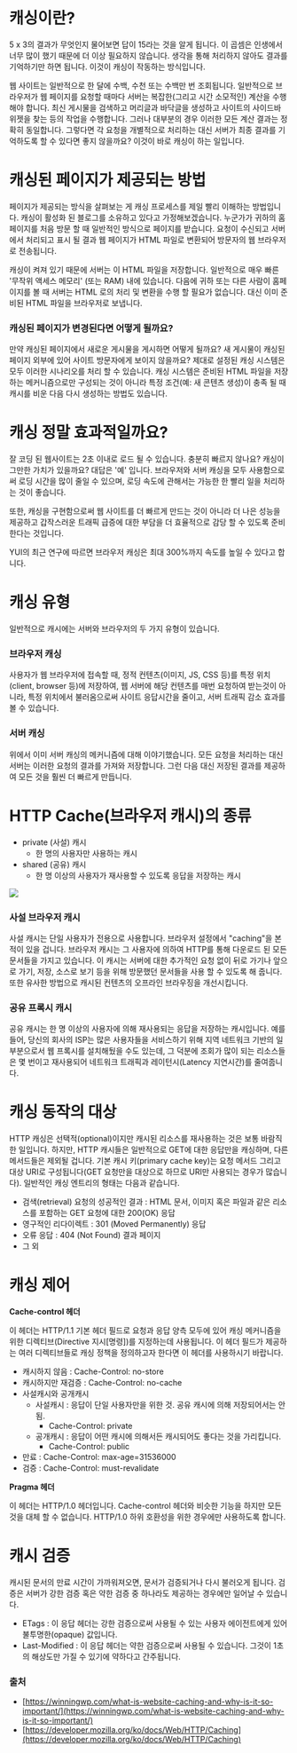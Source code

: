 # 캐싱이란?

5 x 3의 결과가 무엇인지 물어보면 답이 15라는 것을 알게 됩니다. 이 곱셈은 인생에서 너무 많이 했기 때문에 더 이상 필요하지 않습니다. 생각을 통해 처리하지 않아도 결과를 기억하기만 하면 됩니다. 이것이 캐싱이 작동하는 방식입니다.

웹 사이트는 일반적으로 한 달에 수백, 수천 또는 수백만 번 조회됩니다. 일반적으로 브라우저가 웹 페이지를 요청할 때마다 서버는 복잡한(그리고 시간 소모적인) 계산을 수행해야 합니다. 최신 게시물을 검색하고 머리글과 바닥글을 생성하고 사이트의 사이드바 위젯을 찾는 등의 작업을 수행합니다. 그러나 대부분의 경우 이러한 모든 계산 결과는 정확히 동일합니다. 그렇다면 각 요청을 개별적으로 처리하는 대신 서버가 최종 결과를 기억하도록 할 수 있다면 좋지 않을까요? 이것이 바로 캐싱이 하는 일입니다.

# 캐싱된 페이지가 제공되는 방법

페이지가 제공되는 방식을 살펴보는 게 캐싱 프로세스를 제일 빨리 이해하는 방법입니다. 캐싱이 활성화 된 블로그를 소유하고 있다고 가정해보겠습니다. 누군가가 귀하의 홈페이지를 처음 방문 할 때 일반적인 방식으로 페이지를 받습니다. 요청이 수신되고 서버에서 처리되고 표시 될 결과 웹 페이지가 HTML 파일로 변환되어 방문자의 웹 브라우저로 전송됩니다.

캐싱이 켜져 있기 때문에 서버는 이 HTML 파일을 저장합니다. 일반적으로 매우 빠른 '무작위 액세스 메모리' (또는 RAM) 내에 있습니다. 다음에 귀하 또는 다른 사람이 홈페이지를 볼 때 서버는 HTML 로의 처리 및 변환을 수행 할 필요가 없습니다. 대신 이미 준비된 HTML 파일을 브라우저로 보냅니다.

### 캐싱된 페이지가 변경된다면 어떻게 될까요?

만약 캐싱된 페이지에서 새로운 게시물을 게시하면 어떻게 될까요? 새 게시물이 캐싱된 페이지 외부에 있어 사이트 방문자에게 보이지 않을까요? 제대로 설정된 캐싱 시스템은 모두 이러한 시나리오를 처리 할 수 있습니다. 캐싱 시스템은 준비된 HTML 파일을 저장하는 메커니즘으로만 구성되는 것이 아니라 특정 조건(예: 새 콘텐츠 생성)이 충족 될 때 캐시를 비운 다음 다시 생성하는 방법도 있습니다.

# 캐싱 정말 효과적일까요?

잘 코딩 된 웹사이트는 2초 이내로 로드 될 수 있습니다. 충분히 빠르지 않나요? 캐싱이 그만한 가치가 있을까요? 대답은 '예' 입니다. 브라우저와 서버 캐싱을 모두 사용함으로써 로딩 시간을 많이 줄일 수 있으며, 로딩 속도에 관해서는 가능한 한 빨리 일을 처리하는 것이 좋습니다.

또한, 캐싱을 구현함으로써 웹 사이트를 더 빠르게 만드는 것이 아니라 더 나은 성능을 제공하고 갑작스러운 트래픽 급증에 대한 부담을 더 효율적으로 감당 할 수 있도록 준비한다는 것입니다.

YUI의 최근 연구에 따르면 브라우저 캐싱은 최대 300%까지 속도를 높일 수 있다고 합니다.

# 캐싱 유형

일반적으로 캐시에는 서버와 브라우저의 두 가지 유형이 있습니다. 

### 브라우저 캐싱

사용자가 웹 브라우저에 접속할 때, 정적 컨텐츠(이미지, JS, CSS 등)를 특정 위치(client, browser 등)에 저장하여, 웹 서버에 해당 컨텐츠를 매번 요청하여 받는것이 아니라, 특정 위치에서 불러옴으로써 사이트 응답시간을 줄이고, 서버 트래픽 감소 효과를 볼 수 있습니다.

### 서버 캐싱

위에서 이미 서버 캐싱의 메커니즘에 대해 이야기했습니다. 모든 요청을 처리하는 대신 서버는 이러한 요청의 결과를 가져와 저장합니다. 그런 다음 대신 저장된 결과를 제공하여 모든 것을 훨씬 더 빠르게 만듭니다.

# HTTP Cache(브라우저 캐시)의 종류

- private (사설) 캐시
    - 한 명의 사용자만 사용하는 캐시
- shared (공유) 캐시
    - 한 명 이상의 사용자가 재사용할 수 있도록 응답을 저장하는 캐시

![](https://mdn.mozillademos.org/files/13777/HTTPCachtType.png)

### 사설 브라우저 캐시

사설 캐시는 단일 사용자가 전용으로 사용합니다. 브라우저 설정에서 "caching"을 본 적이 있을 겁니다. 브라우저 캐시는 그 사용자에 의하여 HTTP를 통해 다운로드 된 모든 문서들을 가지고 있습니다. 이 캐시는 서버에 대한 추가적인 요청 없이 뒤로 가기나 앞으로 가기, 저장, 소스로 보기 등을 위해 방문했던 문서들을 사용 할 수 있도록 해 줍니다. 또한 유사한 방법으로 캐시된 컨텐츠의 오프라인 브라우징을 개선시킵니다.

### 공유 프록시 캐시

공유 캐시는 한 명 이상의 사용자에 의해 재사용되는 응답을 저장하는 캐시입니다. 예를 들어, 당신의 회사의 ISP는 많은 사용자들을 서비스하기 위해 지역 네트워크 기반의 일부분으로서 웹 프록시를 설치해뒀을 수도 있는데, 그 덕분에 조회가 많이 되는 리소스들은 몇 번이고 재사용되어 네트워크 트래픽과 레이턴시(Latency 지연시간)를 줄여줍니다.

# 캐싱 동작의 대상

HTTP 캐싱은 선택적(optional)이지만 캐시된 리소스를 재사용하는 것은 보통 바람직한 일입니다. 하지만, HTTP 캐시들은 일반적으로 GET에 대한 응답만을 캐싱하며, 다른 메서드들은 제외될 겁니다. 기본 캐시 키(primary cache key)는 요청 메서드 그리고 대상 URI로 구성됩니다(GET 요청만을 대상으로 하므로 URI만 사용되는 경우가 많습니다). 일반적인 캐싱 엔트리의 형태는 다음과 같습니다.

- 검색(retrieval) 요청의 성공적인 결과 : HTML 문서, 이미지 혹은 파일과 같은 리소스를 포함하는 GET 요청에 대한 200(OK) 응답
- 영구적인 리다이렉트 : 301 (Moved Permanently) 응답
- 오류 응답 : 404 (Not Found) 결과 페이지
- 그 외

# 캐싱 제어

**Cache-control 헤더**

이 헤더는 HTTP/1.1 기본 헤더 필드로 요청과 응답 양측 모두에 있어 캐싱 메커니즘을 위한 디렉티브(Directive 지시[명령])를 지정하는데 사용됩니다. 이 헤더 필드가 제공하는 여러 디렉티브들로 캐싱 정책을 정의하고자 한다면 이 헤더를 사용하시기 바랍니다.

- 캐시하지 않음 : Cache-Control: no-store
- 캐시하지만 재검증 : Cache-Control: no-cache
- 사설캐시와 공개캐시
    - 사설캐시 : 응답이 단일 사용자만을 위한 것. 공유 캐시에 의해 저장되어서는 안됨.
        - Cache-Control: private
    - 공개캐시 : 응답이 어떤 캐시에 의해서든 캐시되어도 좋다는 것을 가리킵니다.
        - Cache-Control: public
- 만료 : Cache-Control: max-age=31536000
- 검증 : Cache-Control: must-revalidate

**Pragma 헤더**

이 헤더는 HTTP/1.0 헤더입니다. Cache-control 헤더와 비슷한 기능을 하지만 모든 것을 대체 할 수 없습니다. HTTP/1.0 하위 호환성을 위한 경우에만 사용하도록 합니다.

# 캐시 검증

캐시된 문서의 만료 시간이 가까워져오면, 문서가 검증되거나 다시 불러오게 됩니다. 검증은 서버가 강한 검증 혹은 약한 검증 중 하나라도 제공하는 경우에만 일어날 수 있습니다.

- ETags : 이 응답 헤더는 강한 검증으로써 사용될 수 있는 사용자 에이전트에게 있어 불투명한(opaque) 값입니다.
- Last-Modified : 이 응답 헤더는 약한 검증으로써 사용될 수 있습니다. 그것이 1초의 해상도만 가질 수 있기에 약하다고 간주됩니다.

### 출처

- [https://winningwp.com/what-is-website-caching-and-why-is-it-so-important/](https://winningwp.com/what-is-website-caching-and-why-is-it-so-important/)
- [https://developer.mozilla.org/ko/docs/Web/HTTP/Caching](https://developer.mozilla.org/ko/docs/Web/HTTP/Caching)